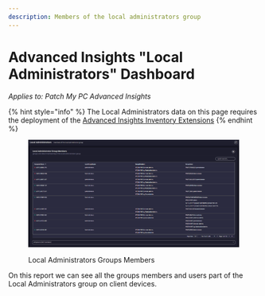 ```yaml
---
description: Members of the local administrators group
---
```


# Advanced Insights "Local Administrators" Dashboard

_Applies to: Patch My PC Advanced Insights_

{% hint style="info" %}
The Local Administrators data on this page requires the deployment of the  [Advanced Insights Inventory Extensions](../../advanced-insights-inventory-extensions/)
{% endhint %}

<figure><img src="../../../_images/gitbook/image%20%282168%29.png" alt=""><figcaption><p>Local Administrators Groups Members</p></figcaption></figure>

On this report we can see all the groups members and users part of the Local Administrators group on client devices.
